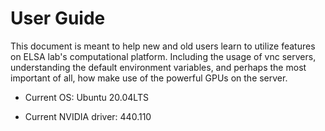 # User Guide

This document is meant to help new and old users learn to utilize features on ELSA lab's computational platform. Including the usage of vnc servers, understanding the default environment variables, and perhaps the most important of all, how make use of the powerful GPUs on the server.

* Current OS: Ubuntu 20.04LTS

* Current NVIDIA driver: 440.110













